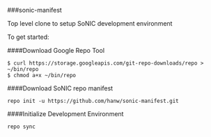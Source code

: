 ###sonic-manifest

Top level clone to setup SoNIC development environment

To get started:

####Download Google Repo Tool
```
$ curl https://storage.googleapis.com/git-repo-downloads/repo > ~/bin/repo
$ chmod a+x ~/bin/repo
```

####Download SoNIC repo manifest
```
repo init -u https://github.com/hanw/sonic-manifest.git
```

####Initialize Development Environment
```
repo sync
```
